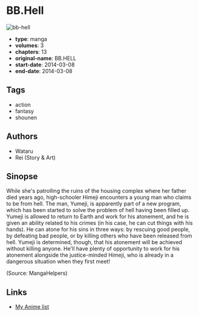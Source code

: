 # BB.Hell

![bb-hell](https://cdn.myanimelist.net/images/manga/2/151924.jpg)

-   **type**: manga
-   **volumes**: 3
-   **chapters**: 13
-   **original-name**: BB.HELL
-   **start-date**: 2014-03-08
-   **end-date**: 2014-03-08

## Tags

-   action
-   fantasy
-   shounen

## Authors

-   Wataru
-   Rei (Story & Art)

## Sinopse

While she's patrolling the ruins of the housing complex where her father died years ago, high-schooler Himeji encounters a young man who claims to be from hell. The man, Yumeji, is apparently part of a new program, which has been started to solve the problem of hell having been filled up. Yumeji is allowed to return to Earth and work for his atonement, and he is given an ability related to his crimes (in his case, he can cut things with his hands). He can atone for his sins in three ways: by rescuing good people, by defeating bad people, or by killing others who have been released from hell. Yumeji is determined, though, that his atonement will be achieved without killing anyone. He'll have plenty of opportunity to work for his atonement alongside the justice-minded Himeji, who is already in a dangerous situation when they first meet!

(Source: MangaHelpers)

## Links

-   [My Anime list](https://myanimelist.net/manga/87260/BBHell)
